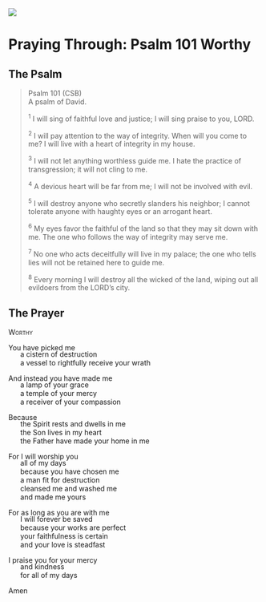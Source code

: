 <img class="intro-right" src="/images/art-paris-psalter.jpg">

<style>
  li {list-style-type: none;}
  p + ul {
    margin-top: -18px;
}
</style>

# Praying Through: Psalm 101 Worthy

## The Psalm

>Psalm 101 (CSB)  
><sup></sup> A psalm of David. 
>
><sup>1</sup> I will sing of faithful love and justice; I will sing praise to you, LORD. 
>
><sup>2</sup> I will pay attention to the way of integrity. When will you come to me? I will live with a heart of integrity in my house. 
>
><sup>3</sup> I will not let anything worthless guide me. I hate the practice of transgression; it will not cling to me. 
>
><sup>4</sup> A devious heart will be far from me; I will not be involved with evil. 
>
><sup>5</sup> I will destroy anyone who secretly slanders his neighbor; I cannot tolerate anyone with haughty eyes or an arrogant heart. 
>
><sup>6</sup> My eyes favor the faithful of the land so that they may sit down with me. The one who follows the way of integrity may serve me. 
>
><sup>7</sup> No one who acts deceitfully will live in my palace; the one who tells lies will not be retained here to guide me. 
>
><sup>8</sup> Every morning I will destroy all the wicked of the land, wiping out all evildoers from the LORD’s city.

## The Prayer

<div style="font-variant: small-caps;">
Worthy
</div>

You have picked me
* a cistern of destruction
* a vessel to rightfully receive your wrath

And instead you have made me
* a lamp of your grace
* a temple of your mercy
* a receiver of your compassion

Because
* the Spirit rests and dwells in me
* the Son lives in my heart
* the Father have made your home in me

For I will worship you
* all of my days
* because you have chosen me
* a man fit for destruction
* cleansed me and washed me
* and made me yours

For as long as you are with me
* I will forever be saved
* because your works are perfect
* your faithfulness is certain
* and your love is steadfast

I praise you for your mercy
* and kindness
* for all of my days

Amen
